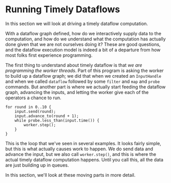 # Running Timely Dataflows

In this section we will look at driving a timely dataflow computation.

With a dataflow graph defined, how do we interactively supply data to the computation, and how do we understand what the computation has actually done given that we are not ourselves doing it? These are good questions, and the dataflow execution model is indeed a bit of a departure from how most folks first experience programming.

The first thing to understand about timely dataflow is that *we are programming the worker threads*. Part of this program is asking the worker to build up a dataflow graph; we did that when we created an `InputHandle` and when we called `dataflow` followed by some `filter` and `map` and `probe` commands. But another part is where we actually start feeding the dataflow graph, advancing the inputs, and letting the worker give each of the operators a chance to run.

```rust,ignore
for round in 0..10 {
    input.send(round);
    input.advance_to(round + 1);
    while probe.less_than(input.time()) {
        worker.step();
    }
}
```

This is the loop that we've seen in several examples. It looks fairly simple, but this is what actually causes work to happen. We do send data and advance the input, but we also call `worker.step()`, and this is where the actual timely dataflow computation happens. Until you call this, all the data are just building up in queues.

In this section, we'll look at these moving parts in more detail.